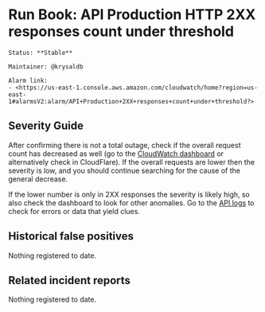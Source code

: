 # Run Book: API Production HTTP 2XX responses count under threshold

```{admonition} Metadata
Status: **Stable**

Maintainer: @krysaldb

Alarm link:
- <https://us-east-1.console.aws.amazon.com/cloudwatch/home?region=us-east-1#alarmsV2:alarm/API+Production+2XX+responses+count+under+threshold?>
```

## Severity Guide

After confirming there is not a total outage, check if the overall request count
has decreased as well (go to the [CloudWatch dashboard][cloudwatch] or
alternatively check in CloudFlare). If the overall requests are lower then the
severity is low, and you should continue searching for the cause of the general
decrease.

If the lower number is only in 2XX responses the severity is likely high, so
also check the dashboard to look for other anomalies. Go to the [API
logs][api_logs] to check for errors or data that yield clues.

[cloudwatch]:
  https://us-east-1.console.aws.amazon.com/cloudwatch/home?region=us-east-1#dashboards/dashboard/ECS-Production-Dashboard
[api_logs]:
  https://us-east-1.console.aws.amazon.com/cloudwatch/home?region=us-east-1#logsV2:log-groups/log-group/$252Fecs$252Fproduction$252Fapi

## Historical false positives

Nothing registered to date.

## Related incident reports

Nothing registered to date.
